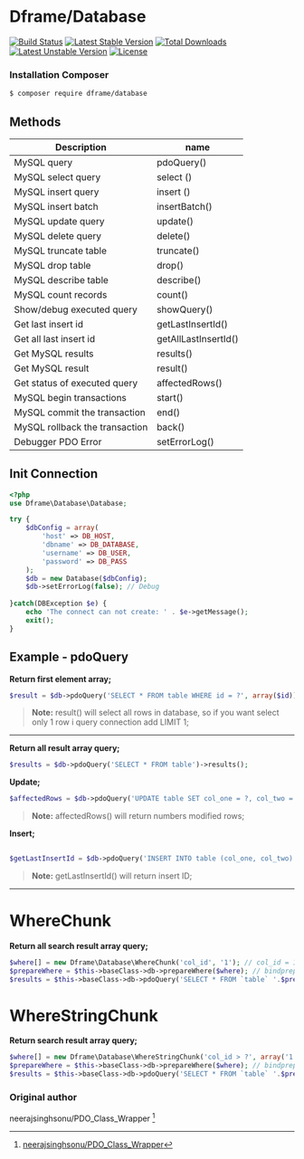 # Dframe/Database

[![Build Status](https://travis-ci.org/dframe/database.svg?branch=master)](https://travis-ci.org/dframe/database) [![Latest Stable Version](https://poser.pugx.org/dframe/database/v/stable)](https://packagist.org/packages/dframe/database) [![Total Downloads](https://poser.pugx.org/dframe/database/downloads)](https://packagist.org/packages/dframe/database) [![Latest Unstable Version](https://poser.pugx.org/dframe/dframe/v/unstable)](https://packagist.org/packages/dframe/database) [![License](https://poser.pugx.org/dframe/dframe/license)](https://packagist.org/packages/dframe/dframe)

### Installation Composer

```sh
$ composer require dframe/database
```


Methods
-------------
Description | name
-------- | ---
MySQL query                         |        pdoQuery()
MySQL select query                  |        select ()
MySQL insert query                  |        insert ()
MySQL insert batch                  |        insertBatch()
MySQL update query                  |        update()
MySQL delete query                  |        delete()
MySQL truncate table                |        truncate()
MySQL drop table                    |        drop()
MySQL describe table                |        describe()
MySQL count records                 |        count()
Show/debug executed query           |        showQuery()
Get last insert id                  |        getLastInsertId()
Get all last insert id              |        getAllLastInsertId()
Get MySQL results                   |        results()
Get MySQL result                    |        result()
Get status of executed query        |        affectedRows()
MySQL begin transactions            |        start()
MySQL commit the transaction        |        end()
MySQL rollback the transaction      |        back()
Debugger PDO Error                  |        setErrorLog()


Init Connection
-------------
```php
<?php 
use Dframe\Database\Database;

try {
	$dbConfig = array(
		'host' => DB_HOST,
		'dbname' => DB_DATABASE,
		'username' => DB_USER,
		'password' => DB_PASS
	);
	$db = new Database($dbConfig);
	$db->setErrorLog(false); // Debug
	
}catch(DBException $e) {
	echo 'The connect can not create: ' . $e->getMessage(); 
	exit();
}

```


Example - pdoQuery
-------------------
**Return first element array;**
```php
$result = $db->pdoQuery('SELECT * FROM table WHERE id = ?', array($id))->result();

```
> **Note:** result() will select all rows in database, so if you want select only 1 row i query connection add LIMIT 1;


----------

**Return all result array query;**
```php
$results = $db->pdoQuery('SELECT * FROM table')->results();
```

**Update;**
```php
$affectedRows = $db->pdoQuery('UPDATE table SET col_one = ?, col_two = ?', array($col_one, $col_two))->affectedRows();
```
> **Note:** affectedRows() will return numbers modified rows;


**Insert;**
```php
 
$getLastInsertId = $db->pdoQuery('INSERT INTO table (col_one, col_two) VALUES (?,?)', array($col_one, $col_two))->getLastInsertId();
```
> **Note:** getLastInsertId() will return insert ID;
> 

----------

WhereChunk
===================

**Return all search result array query;**
```php
$where[] = new Dframe\Database\WhereChunk('col_id', '1'); // col_id = 1
$prepareWhere = $this->baseClass->db->prepareWhere($where); // bindprepare
$results = $this->baseClass->db->pdoQuery('SELECT * FROM `table` '.$prepareWhere->getWhere(), $prepareWhere->getParams())->results();  //Auto bind parms
```
WhereStringChunk
===================

**Return search result array query;**
```php
$where[] = new Dframe\Database\WhereStringChunk('col_id > ?', array('1')); // col_id > 1
$prepareWhere = $this->baseClass->db->prepareWhere($where); // bindprepare
$results = $this->baseClass->db->pdoQuery('SELECT * FROM `table` '.$prepareWhere->getWhere(), $prepareWhere->getParams())->results(); //Auto bind parms
```

### Original author

neerajsinghsonu/PDO_Class_Wrapper [^neerajsinghsonu/PDO_Class_Wrapper]

  [^neerajsinghsonu/PDO_Class_Wrapper]: [neerajsinghsonu/PDO_Class_Wrapper](https://github.com/neerajsinghsonu/PDO_Class_Wrapper)
